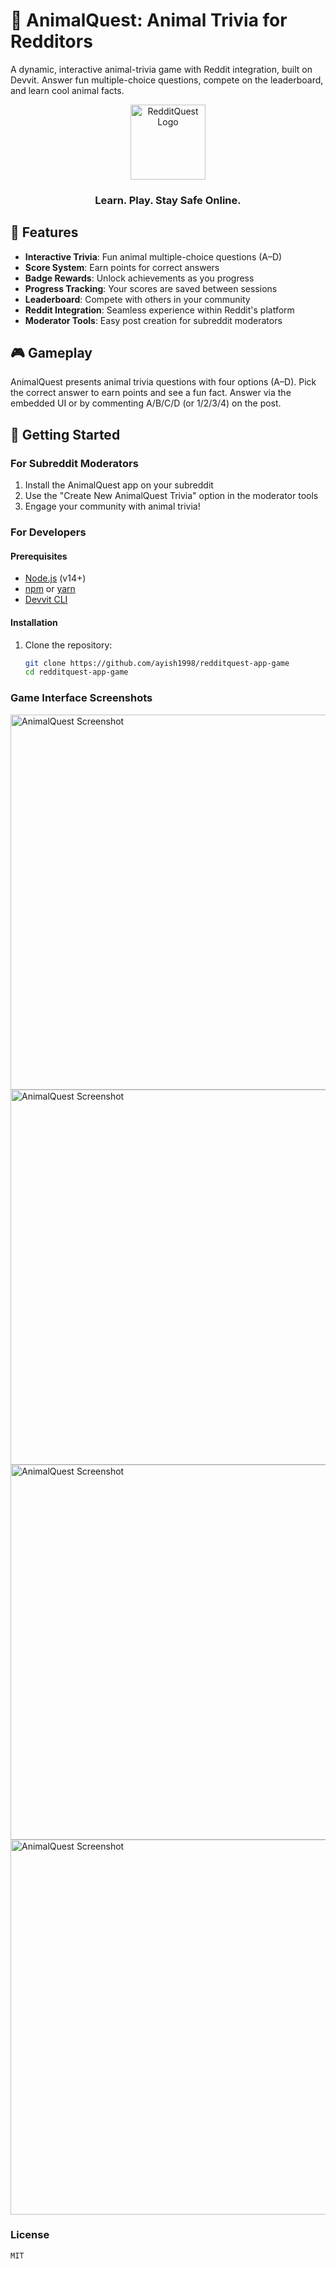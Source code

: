 # 🐾 AnimalQuest: Animal Trivia for Redditors

A dynamic, interactive animal-trivia game with Reddit integration, built on Devvit. Answer fun multiple-choice questions, compete on the leaderboard, and learn cool animal facts.

<div align="center">
  <img src="https://www.redditstatic.com/avatars/defaults/v2/avatar_default_1.png" alt="RedditQuest Logo" width="120" />
  <h3>Learn. Play. Stay Safe Online.</h3>
</div>

## 🌟 Features

- **Interactive Trivia**: Fun animal multiple-choice questions (A–D)
- **Score System**: Earn points for correct answers
- **Badge Rewards**: Unlock achievements as you progress
- **Progress Tracking**: Your scores are saved between sessions
- **Leaderboard**: Compete with others in your community
- **Reddit Integration**: Seamless experience within Reddit's platform
- **Moderator Tools**: Easy post creation for subreddit moderators

## 🎮 Gameplay

AnimalQuest presents animal trivia questions with four options (A–D). Pick the correct answer to earn points and see a fun fact. Answer via the embedded UI or by commenting A/B/C/D (or 1/2/3/4) on the post.

## 🚀 Getting Started

### For Subreddit Moderators

1. Install the AnimalQuest app on your subreddit
2. Use the "Create New AnimalQuest Trivia" option in the moderator tools
3. Engage your community with animal trivia!

### For Developers

#### Prerequisites
- [Node.js](https://nodejs.org/) (v14+)
- [npm](https://www.npmjs.com/) or [yarn](https://yarnpkg.com/)
- [Devvit CLI](https://developers.reddit.com/docs/devvit)

#### Installation

1. Clone the repository:
   ```bash
   git clone https://github.com/ayish1998/redditquest-app-game
   cd redditquest-app-game

### Game Interface Screenshots
  <img src="./Screenshots/Home.png" alt="AnimalQuest Screenshot" width="600" />
   <img src="./Screenshots/Game.png" alt="AnimalQuest Screenshot" width="600" />
    <img src="./Screenshots/Correct.png" alt="AnimalQuest Screenshot" width="600" />
     <img src="./Screenshots/Wrong.png" alt="AnimalQuest Screenshot" width="600" />


### License
    MIT
